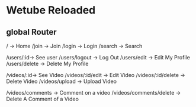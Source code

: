 # Wetube Reloaded

## global Router

/ -> Home
/join -> Join
/login -> Login
/search -> Search

/users/:id-> See user
/users/logout -> Log Out
/users/edit -> Edit My Profile
/users/delete -> Delete My Profile

/videos/:id-> See Video
/videos/:id/edit -> Edit Video
/videos/:id/delete -> Delete Video
/videos/upload -> Upload Video

/videos/comments -> Comment on a video
/videos/comments/delete -> Delete A Comment of a Video
